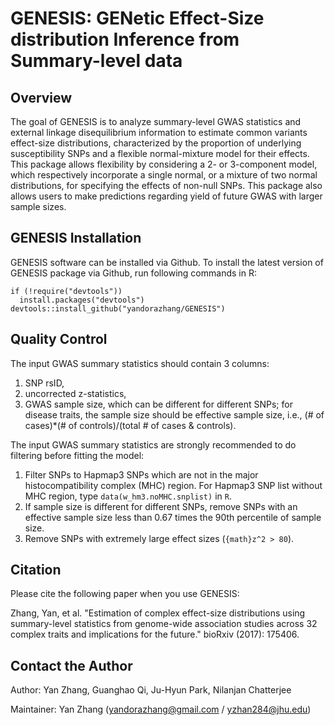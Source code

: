 GENESIS: GENetic Effect-Size distribution Inference from Summary-level data
====
  
## Overview

The goal of GENESIS is to analyze summary-level GWAS statistics and external linkage disequilibrium information to estimate common variants effect-size distributions, characterized by the proportion of underlying susceptibility SNPs and a flexible normal-mixture model for their effects. This package allows flexibility by considering a 2- or 3-component model, which respectively incorporate a single normal, or a mixture of two normal distributions, for specifying the effects of non-null SNPs. This package also allows users to make predictions regarding yield of future GWAS with larger sample sizes.

## GENESIS Installation

GENESIS software can be installed via Github. To install the latest version of GENESIS package via Github, run following commands in R:
```{r }
if (!require("devtools"))
  install.packages("devtools")
devtools::install_github("yandorazhang/GENESIS")
```

## Quality Control
The input GWAS summary statistics should contain 3 columns: 

1. SNP rsID, 
2. uncorrected z-statistics, 
3. GWAS sample size, which can be different for different SNPs; for disease traits, the sample size should be effective sample size, i.e., (# of cases)*(# of controls)/(total # of cases & controls).

The input GWAS summary statistics are strongly recommended to do filtering before fitting the model: 

1. Filter SNPs to Hapmap3 SNPs which are not in the major histocompatibility complex (MHC) region. For Hapmap3 SNP list without MHC region, type ```data(w_hm3.noMHC.snplist)``` in ```R```.
3. If sample size is different for different SNPs, remove SNPs with an effective sample size less than 0.67 times the 90th percentile of sample size. 
4. Remove SNPs with extremely large effect sizes (```{math}z^2 > 80```).



## Citation

Please cite the following paper when you use GENESIS:

Zhang, Yan, et al. "Estimation of complex effect-size distributions using summary-level statistics from genome-wide association studies across 32 complex traits and implications for the future." bioRxiv (2017): 175406.


## Contact the Author
Author: Yan Zhang, Guanghao Qi, Ju-Hyun Park, Nilanjan Chatterjee

Maintainer: Yan Zhang (yandorazhang@gmail.com / yzhan284@jhu.edu)
